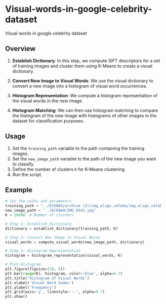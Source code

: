 # Visual-words-in-google-celebrity-dataset
Visual words in google celebrity dataset


## Overview

1. **Establish Dictionary**: In this step, we compute SIFT descriptors for a set of training images and cluster them using K-Means to create a visual dictionary.

2. **Convert New Image to Visual Words**: We use the visual dictionary to convert a new image into a histogram of visual word occurrences.

3. **Histogram Representation**: We compute a histogram representation of the visual words in the new image.

4. **Histogram Matching**: We can then use histogram matching to compare the histogram of the new image with histograms of other images in the dataset for classification purposes.

## Usage

1. Set the `training_path` variable to the path containing the training images.
2. Set the `new_image_path` variable to the path of the new image you want to classify.
3. Define the number of clusters `K` for K-Means clustering.
4. Run the script.

## Example

```python
# Set the paths and parameters
training_path = "../ECE884/archive (3)/img_align_celeba/img_align_celeba"
new_image_path = "../ECE884/IMG_0543.jpg"
K = 10000  # Number of clusters

# Step 1: Establish Dictionary
dictionary = establish_dictionary(training_path, K)

# Step 2: Convert New Image to Visual Words
visual_words = compute_visual_words(new_image_path, dictionary)

# Step 3: Histogram Representation
histogram = histogram_representation(visual_words, K)

# Plot Histogram
plt.figure(figsize=(10, 6))
plt.bar(range(K), histogram, color='blue', alpha=0.7)
plt.title('Histogram of Visual Words')
plt.xlabel('Visual Word Index')
plt.ylabel('Frequency')
plt.grid(axis='y', linestyle='--', alpha=0.7)
plt.show()
